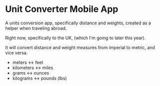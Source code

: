 # Unit Converter Mobile App

A units conversion app, specifically distance and weights, created as a helper when traveling abroad.  

Right now, specifically to the UK, (which I'm going to later this year).  

It will convert distance and weight measures from imperial to metric, and vice versa.
- meters <-> feet
- kilometers <-> miles
- grams <-> ounces
- kilograms <-> pounds (lbs)

